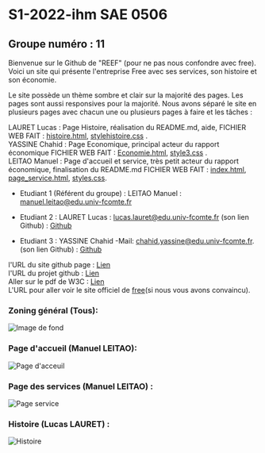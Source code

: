 # S1-2022-ihm SAE 0506
## Groupe numéro : 11

Bienvenue sur le Github de "REEF" (pour ne pas nous confondre avec free). Voici un site qui présente l'entreprise Free avec ses services, son histoire et son économie.

Le site possède un thème sombre et clair sur la majorité des pages. Les pages sont aussi responsives pour la majorité. Nous avons séparé le site en plusieurs pages avec chacun une ou plusieurs pages à faire et les tâches :  
  
  
LAURET Lucas : Page Histoire, réalisation du README.md, aide, FICHIER WEB FAIT : [histoire.html](https://github.com/mleitao2-iut90/s1-2022-ihm/blob/main/histoire.html), [stylehistoire.css](https://github.com/mleitao2-iut90/s1-2022-ihm/blob/main/css/stylehistoire.css) .  
YASSINE Chahid : Page Economique, principal acteur du rapport économique FICHIER WEB FAIT : [Economie.html](https://github.com/mleitao2-iut90/s1-2022-ihm/blob/main/Economie.html), [style3.css](https://github.com/mleitao2-iut90/s1-2022-ihm/blob/main/css/style3.css) .  
LEITAO Manuel : Page d'accueil et service, très petit acteur du rapport économique, finalisation du README.md FICHIER WEB FAIT : [index.html](https://github.com/mleitao2-iut90/s1-2022-ihm/blob/main/index.html), [page_service.html](https://github.com/mleitao2-iut90/s1-2022-ihm/blob/main/page_service.html), [styles.css](https://github.com/mleitao2-iut90/s1-2022-ihm/blob/main/css/styles.css).  


* Etudiant 1 (Référent du groupe) : LEITAO Manuel : manuel.leitao@edu.univ-fcomte.fr  
  
* Etudiant 2 : LAURET Lucas : lucas.lauret@edu.univ-fcomte.fr (son lien Github) : [Github](https://github.com/llauret-iut90)
   
* Etudiant 3 : YASSINE Chahid -Mail: chahid.yassine@edu.univ-fcomte.fr. (son lien Github) :  [Github](https://github.com/cyassine-iut90) 

l'URL du site github page : [Lien](https://mleitao2-iut90.github.io/s1-2022-ihm/)  
l'URL du projet github : [Lien](https://github.com/mleitao2-iut90/s1-2022-ihm)  
Aller sur le pdf de W3C : [Lien](https://github.com/mleitao2-iut90/s1-2022-ihm/blob/main/doc/rapport%20W3C.pdf)  
L'URL pour aller voir le site officiel de [free](https://www.free.fr/freebox/)(si nous vous avons convaincu).

### Zoning général (Tous): 
![Image de fond](Images/Zoning.jpg)
### Page d'accueil (Manuel LEITAO):
![Page d'acceuil](Images/Menu.png)
### Page des services (Manuel LEITAO) :
![Page service](Images/Services.png)
### Histoire (Lucas LAURET) :
![Histoire](Images/Histoire.png)
